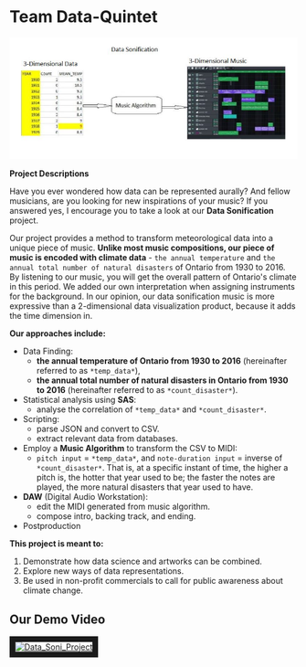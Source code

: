 # Team Data-Quintet
![Data-Quintet](https://github.com/musicenthusiastist/Symphony-of-Climate-Data/blob/master/Images/OurIdea.JPG "Our Interpretation of Sonification")

**Project Descriptions**

Have you ever wondered how data can be represented aurally? And fellow musicians, are you looking for new inspirations of your music? If you answered yes, I encourage you to take a look at our **Data Sonification** project. 

Our project provides a method to transform meteorological data into a unique piece of music. **Unlike most music compositions, our piece of music is encoded with climate data** - `the annual temperature` and `the annual total number of natural disasters` of Ontario from 1930 to 2016. By listening to our music, you will get the overall pattern of Ontario's climate in this period. We added our own interpretation when assigning instruments for the background. In our opinion, our data sonification music is more expressive than a 2-dimensional data visualization product, because it adds the time dimension in. 

**Our approaches include:**
- Data Finding: 
  + **the annual temperature of Ontario from 1930 to 2016** (hereinafter referred to as `*temp_data*`), 
  + **the annual total number of natural disasters in Ontario from 1930 to 2016** (hereinafter referred to as `*count_disaster*`).
- Statistical analysis using **SAS**: 
  + analyse the correlation of `*temp_data*` and `*count_disaster*`. 
- Scripting: 
  + parse JSON and convert to CSV.
  + extract relevant data from databases.
- Employ a **Music Algorithm** to transform the CSV to MIDI: 
  + `pitch input` = `*temp_data*`, and `note-duration input` = inverse of `*count_disaster*`. That is, at a specific instant of time, the higher a pitch is, the hotter that year used to be; the faster the notes are played, the more natural disasters that year used to have.
- **DAW** (Digital Audio Workstation): 
  + edit the MIDI generated from music algorithm.
  + compose intro, backing track, and ending.
- Postproduction

**This project is meant to:**
  1. Demonstrate how data science and artworks can be combined. 
  2. Explore new ways of data representations. 
  3. Be used in non-profit commercials to call for public awareness about climate change. 

## Our Demo Video
<a href="https://www.youtube.com/watch?v=KWMnSSIYstY
" target="_blank"><img src="http://img.youtube.com/vi/KWMnSSIYstY/0.jpg" 
alt="Data_Soni_Project" width="530" height="350" border="10" /></a>

